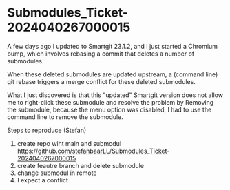 # Submodules_Ticket-2024040267000015
A few days ago I updated to Smartgit 23.1.2, and I just started a Chromium
bump, which involves rebasing a commit that deletes a number of submodules.

When these deleted submodules are updated upstream, a (command line) git
rebase triggers a merge conflict for these deleted submodules.

What I just discovered is that this "updated" Smartgit version does not
allow me to right-click these submodule and resolve the problem by Removing
the submodule, because the menu option was disabled, I had to use the
command line to remove the submodule.

Steps to reproduce (Stefan)
1. create repo wiht main and submodul https://github.com/stefanbaarLL/Submodules_Ticket-2024040267000015
2. create feautre branch and delete submodule
3. change submodul in remote
4. I expect a conflict
